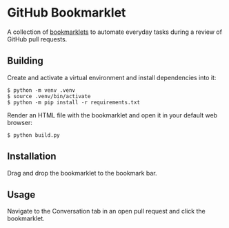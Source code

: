 # GitHub Bookmarklet

A collection of [bookmarklets](https://en.wikipedia.org/wiki/Bookmarklet) to automate everyday tasks during a review of GitHub pull requests.

## Building

Create and activate a virtual environment and install dependencies into it:

```shell
$ python -m venv .venv
$ source .venv/bin/activate
$ python -m pip install -r requirements.txt
```

Render an HTML file with the bookmarklet and open it in your default web browser:

```shell
$ python build.py
```

## Installation

Drag and drop the bookmarklet to the bookmark bar.

## Usage

Navigate to the Conversation tab in an open pull request and click the bookmarklet.
